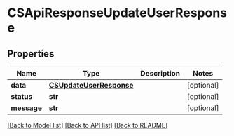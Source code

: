 # CSApiResponseUpdateUserResponse

## Properties
Name | Type | Description | Notes
------------ | ------------- | ------------- | -------------
**data** | [**CSUpdateUserResponse**](CSUpdateUserResponse.md) |  | [optional] 
**status** | **str** |  | [optional] 
**message** | **str** |  | [optional] 

[[Back to Model list]](../README.md#documentation-for-models) [[Back to API list]](../README.md#documentation-for-api-endpoints) [[Back to README]](../README.md)


